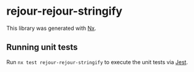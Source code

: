 # rejour-rejour-stringify

This library was generated with [Nx](https://nx.dev).

## Running unit tests

Run `nx test rejour-rejour-stringify` to execute the unit tests via [Jest](https://jestjs.io).

